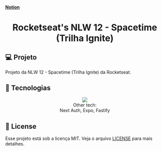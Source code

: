 #### [Notion](https://efficient-sloth-d85.notion.site/NLW-12-Spacetime-02e2ac5c92674f849638f9040a624652)

<h1 align="center">
  Rocketseat's NLW 12 - Spacetime (Trilha Ignite)
</h1>

## 💻 Projeto

Projeto da NLW 12 - Spacetime (Trilha Ignite) da Rocketseat.

## 🚀 Tecnologias

<p align="center">
<img src = "https://skillicons.dev/icons?i=react,nextjs,tailwind,ts,nodejs,vercel,vscode,git&perline=10")>
<br />
Other tech:
  <br />
Next Auth, Expo, Fastify



</p>

## 📝 License

Esse projeto está sob a licença MIT. Veja o arquivo [LICENSE](LICENSE) para mais detalhes.
